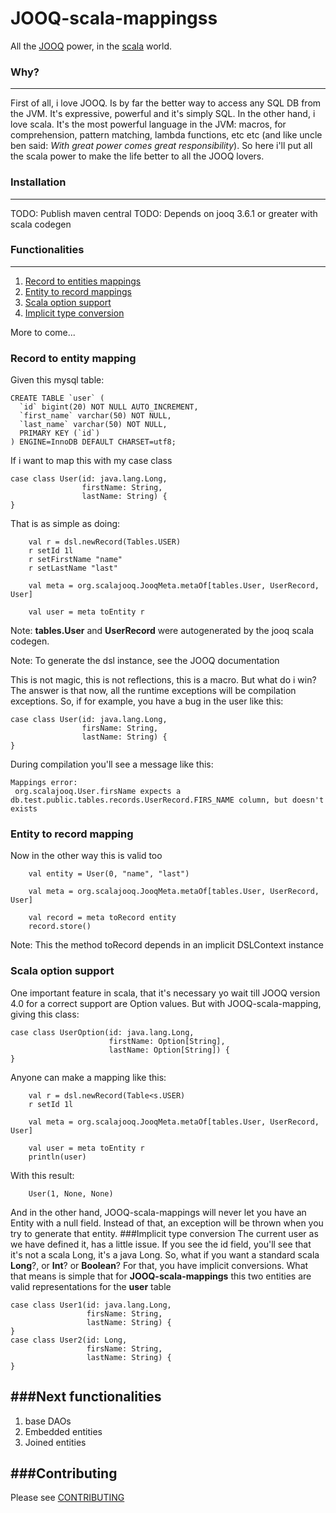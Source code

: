# JOOQ-scala-mappingss

All the [JOOQ](http://www.jooq.org) power, in the [scala](http://www.scala-lang.org/) world.

### Why?
-----------

First of all, i love JOOQ. Is by far the better way to access any SQL DB from the JVM. It's expressive, powerful and it's simply SQL.
In the other hand, i love scala. It's the most powerful language in the JVM: macros, for comprehension, pattern matching, lambda functions, etc etc (and like uncle ben said: *With great power comes great responsibility*).
So here i'll put all the scala power to make the life better to all the JOOQ lovers.

### Installation
------------

TODO: Publish maven central
TODO: Depends on jooq 3.6.1 or greater with scala codegen

### Functionalities
---------------

 1. [Record to entities mappings](#record-to-entity-mapping)
 2. [Entity to record mappings](#entity-to-record-mapping)
 3. [Scala option support](#scala-option-support)
 3. [Implicit type conversion](#implicit-type-conversion)

More to come...

### Record to entity mapping

Given this mysql table:
```
CREATE TABLE `user` (
  `id` bigint(20) NOT NULL AUTO_INCREMENT,
  `first_name` varchar(50) NOT NULL,
  `last_name` varchar(50) NOT NULL,
  PRIMARY KEY (`id`)
) ENGINE=InnoDB DEFAULT CHARSET=utf8;
```
If i want to map this with my case class
```
case class User(id: java.lang.Long,
                firstName: String, 
                lastName: String) {
}
```
That is as simple as doing:
```
    val r = dsl.newRecord(Tables.USER)
    r setId 1l
    r setFirstName "name"
    r setLastName "last"

    val meta = org.scalajooq.JooqMeta.metaOf[tables.User, UserRecord, User]
    
    val user = meta toEntity r

```
Note: **tables.User** and **UserRecord** were autogenerated by the jooq scala codegen.

Note: To generate the dsl instance, see the JOOQ documentation

This is not magic, this is not reflections, this is a macro.
But what do i win? 
The answer is that now, all the runtime exceptions will be compilation exceptions. So, if for example, you have a bug in the user like this:

```
case class User(id: java.lang.Long,
                firsName: String, 
                lastName: String) {
}
```
During compilation you'll see a message like this:

```
Mappings error:
 org.scalajooq.User.firsName expects a db.test.public.tables.records.UserRecord.FIRS_NAME column, but doesn't exists
```

### Entity to record mapping
Now in the other way this is valid too
```
    val entity = User(0, "name", "last")
    
    val meta = org.scalajooq.JooqMeta.metaOf[tables.User, UserRecord, User]
    
    val record = meta toRecord entity
    record.store()

```
Note: This the method toRecord depends in an implicit DSLContext instance

### Scala option support
One important feature in scala, that it's necessary yo wait till JOOQ version 4.0 for a correct support are Option values.
But with JOOQ-scala-mapping, giving this class:
```
case class UserOption(id: java.lang.Long,
                      firstName: Option[String], 
                      lastName: Option[String]) {
}
```
Anyone can make a mapping like this:

```
    val r = dsl.newRecord(Table<s.USER)
    r setId 1l

    val meta = org.scalajooq.JooqMeta.metaOf[tables.User, UserRecord, User]
    
    val user = meta toEntity r
    println(user)
```
With this result:
```
    User(1, None, None)
```
And in the other hand, JOOQ-scala-mappings will never let you have an Entity with a null field. Instead of that, an exception will be thrown when you try to generate that entity.
###Implicit type conversion
The current user as we have defined it, has a little issue. If you see the id field, you'll see that it's not a scala Long, it's a java Long.
So, what if you want a standard scala **Long**?, or **Int**? or **Boolean**?
For that, you have implicit conversions. What that means is simple that for **JOOQ-scala-mappings** this two entities are valid representations for the **user** table

```
case class User1(id: java.lang.Long,
                 firsName: String, 
                 lastName: String) {
}
case class User2(id: Long,
                 firsName: String, 
                 lastName: String) {
}

```

###Next functionalities
--------

 1. base DAOs
 2. Embedded entities
 3. Joined entities

###Contributing
------------
Please see [CONTRIBUTING](CONTRIBUTING.md)
